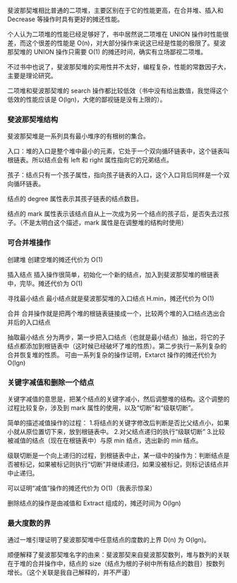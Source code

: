 斐波那契堆相比普通的二项堆，主要区别在于它的性能更高，在合并堆、插入和 Decrease 等操作时具有更好的摊还性能。

个人认为二项堆的性能已经足够好了，书中居然说二项堆在 UNION 操作时性能很差，而这个很差的性能是 O(n)，对大部分操作来说这已经是性能的极限了。斐波那契堆的 UNION 操作只需要 O(1) 的摊还时间，确实有立场鄙视二项堆。

不过书中也说了，斐波那契堆的实用性并不太好，编程复杂，性能的常数因子大，主要是理论研究。

二项堆和斐波那契堆的 search 操作都比较低效（书中没有给出数值，我觉得这个低效的性能应该是 O(lgn)，大佬的鄙视链是没有上限的）。

### 斐波那契堆结构

斐波那契堆是一系列具有最小堆序的有根树的集合。

入口：堆的入口是整个堆中最小的元素，它处于一个双向循环链表中，这个链表叫根链表。所以结点会有 left 和 right 属性指向它的兄弟结点。

孩子：结点只有一个孩子属性，指向孩子链表的入口，这个入口背后同样是一个双向循环链表。

结点的 degree 属性表示其孩子链表的结点数目。

结点的 mark 属性表示该结点自从上一次成为另一个结点的孩子后，是否失去过孩子。（不是太明白这个描述，mark 属性是在调整堆的结构时使用）

### 可合并堆操作

创建堆
创建空堆的摊还代价为 O(1)

插入结点
插入操作很简单，初始化一个新的结点，加入到斐波那契堆的根链表中，完毕。摊还代价为 O(1)

寻找最小结点
最小结点就是斐波那契堆的入口结点 H.min，摊还代价为 O(1)

合并
合并操作就是把两个堆的根链表链接成一个，比较两个堆的入口结点选出合并后的入口结点

抽取最小结点
分为两步，第一步把入口结点（也就是最小结点）抽出，将它的子结点都添加到根链表中（这时候已经破坏了堆的性质）。第二步执行一系列复杂的合并恢复堆的性质。
可由一系列复杂的操作证明，Extarct 操作的摊还代价为 O(lgn)

### 关键字减值和删除一个结点

关键字减值的意思是，把某个结点的关键字减小，然后调整堆的结构。这个调整的过程比较复杂，涉及到 mark 属性的使用，以及“切断”和“级联切断”。

简单的描述减值操作的过程：
1.将结点的关键字修改后判断是否比父结点小，如果小就从原位置切下来，放到根链表中。
2.对父结点递归的执行“级联切断”
3.比较被减值的结点（现在在根链表中）与原 min 结点，选出新的 min 结点。

级联切断是一个向上递归的过程，到根链表中止，某一级中的操作为：判断结点是否被标记，如果被标记则执行“切断”并继续递归，如果没被标记，则标记该结点并中止递归。

可以证明“减值”操作的摊还代价为 O(1)（我表示惊呆）

删除结点的操作是由减值和 Extract 组成的，摊还时间为 O(lgn)

### 最大度数的界

通过一堆引理证明了斐波那契堆中任意结点的度数的上界 D(n) 为 O(lgn)。

顺便解释了斐波那契堆名字的由来：斐波那契来自斐波那契数列，堆与数列的关联在于堆的合并操作中，结点的 size（结点为根的子树中所有结点的数目）按数列增长。（这个关联是我自己解释的，并不严谨）
